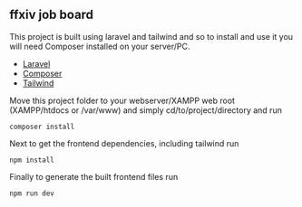## ffxiv job board
This project is built using laravel and tailwind and so to install and use it you will need Composer installed on your server/PC.
* [Laravel](https://laravel.com/) 
* [Composer](https://getcomposer.org/) 
* [Tailwind](https://tailwindcss.com/)

Move this project folder to your webserver/XAMPP web root (XAMPP/htdocs or /var/www) and simply cd/to/project/directory and run 

```
composer install
```

Next to get the frontend dependencies, including tailwind run

```
npm install
```

Finally to generate the built frontend files run

```
npm run dev
```
